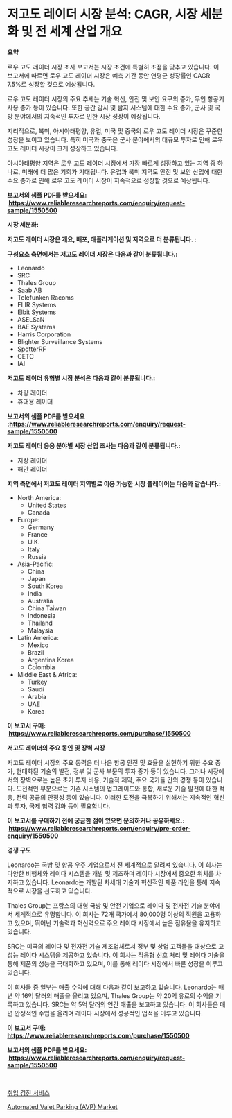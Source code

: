 <p><h1>저고도 레이더 시장 분석: CAGR, 시장 세분화 및 전 세계 산업 개요</h1></p><p><strong>요약</strong></p>
<p><p>로우 고도 레이더 시장 조사 보고서는 시장 조건에 특별히 초점을 맞추고 있습니다. 이 보고서에 따르면 로우 고도 레이더 시장은 예측 기간 동안 연평균 성장률인 CAGR 7.5%로 성장할 것으로 예상됩니다.</p><p>로우 고도 레이더 시장의 주요 추세는 기술 혁신, 안전 및 보안 요구의 증가, 무인 항공기 사용 증가 등이 있습니다. 또한 공간 감시 및 탐지 시스템에 대한 수요 증가, 군사 및 국방 분야에서의 지속적인 투자로 인한 시장 성장이 예상됩니다.</p><p>지리적으로, 북미, 아시아태평양, 유럽, 미국 및 중국의 로우 고도 레이더 시장은 꾸준한 성장을 보이고 있습니다. 특히 미국과 중국은 군사 분야에서의 대규모 투자로 인해 로우 고도 레이더 시장이 크게 성장하고 있습니다.</p><p>아시아태평양 지역은 로우 고도 레이더 시장에서 가장 빠르게 성장하고 있는 지역 중 하나로, 미래에 더 많은 기회가 기대됩니다. 유럽과 북미 지역도 안전 및 보안 산업에 대한 수요 증가로 인해 로우 고도 레이더 시장이 지속적으로 성장할 것으로 예상됩니다.</p></p>
<p><strong>보고서의 샘플 PDF를 받으세요: &nbsp;<a href="https://www.reliableresearchreports.com/enquiry/request-sample/1550500">https://www.reliableresearchreports.com/enquiry/request-sample/1550500</a></strong></p>
<p><strong>시장 세분화:</strong></p>
<p><strong> 저고도 레이더 시장은 개요, 배포, 애플리케이션 및 지역으로 더 분류됩니다. :</strong></p>
<p><strong>구성요소 측면에서는 저고도 레이더 시장은 다음과 같이 분류됩니다.:</strong></p>
<p><ul><li>Leonardo</li><li>SRC</li><li>Thales Group</li><li>Saab AB</li><li>Telefunken Racoms</li><li>FLIR Systems</li><li>Elbit Systems</li><li>ASELSaN</li><li>BAE Systems</li><li>Harris Corporation</li><li>Blighter Surveillance Systems</li><li>SpotterRF</li><li>CETC</li><li>IAI</li></ul></p>
<p><strong> 저고도 레이더 유형별 시장 분석은 다음과 같이 분류됩니다.:</strong></p>
<p><ul><li>차량 레이더</li><li>휴대용 레이더</li></ul></p>
<p><strong>보고서의 샘플 PDF를 받으세요 :<a href="https://www.reliableresearchreports.com/enquiry/request-sample/1550500">https://www.reliableresearchreports.com/enquiry/request-sample/1550500</a></strong></p>
<p><strong> 저고도 레이더 응용 분야별 시장 산업 조사는 다음과 같이 분류됩니다.:</strong></p>
<p><ul><li>지상 레이더</li><li>해안 레이더</li></ul></p>
<p><strong>지역 측면에서 저고도 레이더 지역별로 이용 가능한 시장 플레이어는 다음과 같습니다.:</strong></p>
<p><ul>
    <li>
        North America:
        <ul>
            <li>United States</li>
            <li>Canada</li>
        </ul>
    </li>
    <li>
        Europe:
        <ul>
            <li>Germany</li>
            <li>France</li>
            <li>U.K.</li>
            <li>Italy</li>
            <li>Russia</li>
        </ul>
    </li>
    <li>
        Asia-Pacific:
        <ul>
            <li>China</li>
            <li>Japan</li>
            <li>South Korea</li>
            <li>India</li>
            <li>Australia</li>
            <li>China Taiwan</li>
            <li>Indonesia</li>
            <li>Thailand</li>
            <li>Malaysia</li>
        </ul>
    </li>
    <li>
        Latin America:
        <ul>
            <li>Mexico</li>
            <li>Brazil</li>
            <li>Argentina Korea</li>
            <li>Colombia</li>
        </ul>
    </li>
    <li>
        Middle East & Africa:
        <ul>
            <li>Turkey</li>
            <li>Saudi</li>
            <li>Arabia</li>
            <li>UAE</li>
            <li>Korea</li>
        </ul>
    </li>
    </ul></p>
<p><strong>이 보고서 구매: &nbsp;<a href="https://www.reliableresearchreports.com/purchase/1550500">https://www.reliableresearchreports.com/purchase/1550500</a></strong></p>
<p><strong>저고도 레이더의 주요 동인 및 장벽 시장</strong></p>
<p><p>저고도 레이더 시장의 주요 동력은 더 나은 항공 안전 및 효율을 실현하기 위한 수요 증가, 현대화된 기술의 발전, 정부 및 군사 부문의 투자 증가 등이 있습니다. 그러나 시장에서의 장벽으로는 높은 초기 투자 비용, 기술적 제약, 주요 국가들 간의 경쟁 등이 있습니다. 도전적인 부분으로는 기존 시스템의 업그레이드와 통합, 새로운 기술 발전에 대한 적응, 전력 공급의 안정성 등이 있습니다. 이러한 도전을 극복하기 위해서는 지속적인 혁신과 투자, 국제 협력 강화 등이 필요합니다.</p></p>
<p><strong>이 보고서를 구매하기 전에 궁금한 점이 있으면 문의하거나 공유하세요.: &nbsp;<a href="https://www.reliableresearchreports.com/enquiry/pre-order-enquiry/1550500">https://www.reliableresearchreports.com/enquiry/pre-order-enquiry/1550500</a></strong></p>
<p><strong>경쟁 구도</strong></p>
<p><p>Leonardo는 국방 및 항공 우주 기업으로서 전 세계적으로 알려져 있습니다. 이 회사는 다양한 비행체와 레이다 시스템을 개발 및 제조하며 레이다 시장에서 중요한 위치를 차지하고 있습니다. Leonardo는 개발된 차세대 기술과 혁신적인 제품 라인을 통해 지속적으로 시장을 선도하고 있습니다. </p><p>Thales Group는 프랑스의 대형 국방 및 안전 기업으로 레이다 및 전자전 기술 분야에서 세계적으로 유명합니다. 이 회사는 72개 국가에서 80,000명 이상의 직원을 고용하고 있으며, 뛰어난 기술력과 혁신력으로 주요 레이다 시장에서 높은 점유율을 유지하고 있습니다. </p><p>SRC는 미국의 레이다 및 전자전 기술 제조업체로서 정부 및 상업 고객들을 대상으로 고성능 레이다 시스템을 제공하고 있습니다. 이 회사는 적응형 신호 처리 및 레이다 기술을 통해 제품의 성능을 극대화하고 있으며, 이를 통해 레이다 시장에서 빠른 성장을 이루고 있습니다.</p><p>이 회사들 중 일부는 매출 수익에 대해 다음과 같이 보고하고 있습니다. Leonardo는 매년 약 16억 달러의 매출을 올리고 있으며, Thales Group는 약 20억 유로의 수익을 기록하고 있습니다. SRC는 약 5억 달러의 연간 매출을 보고하고 있습니다. 이 회사들은 매년 안정적인 수입을 올리며 레이다 시장에서 성공적인 업적을 이루고 있습니다.</p></p>
<p><strong>이 보고서 구매: &nbsp; <a href="https://www.reliableresearchreports.com/purchase/1550500">https://www.reliableresearchreports.com/purchase/1550500</a></strong></p>
<p><strong>보고서의 샘플 PDF를 받으세요: &nbsp;<a href="https://www.reliableresearchreports.com/enquiry/request-sample/1550500">https://www.reliableresearchreports.com/enquiry/request-sample/1550500</a></strong><strong></strong></p>
<p>&nbsp;</p>
<p><p><a href="https://github.com/vs2869dizt0/Market-Research-Report-List-1/blob/main/19426816076.md">취업 검진 서비스</a></p><p><a href="https://eight-handstand-8fb.notion.site/Automated-Valet-Parking-AVP-Market-with-the-goal-of-estimating-the-market-size-and-future-growth-p-2c4d1775271f47e49a54ef7dfcf891e7">Automated Valet Parking (AVP) Market</a></p></p>